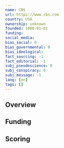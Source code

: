 ```yaml
---
name: CBS
url: https://www.cbs.com
country: USA
ownership: unknown
founded: 1000-01-01
funding:
social_media:
bias_social: 0
bias_governmental: 0
bias_ideological:
fact_sourcing: -1
fact_editorial: -1
subj_pseudoscience: 0
subj_conspiracy: 0
subj_message: -1
lang: [en]
tags: []
---
```


## Overview

## Funding

## Scoring
